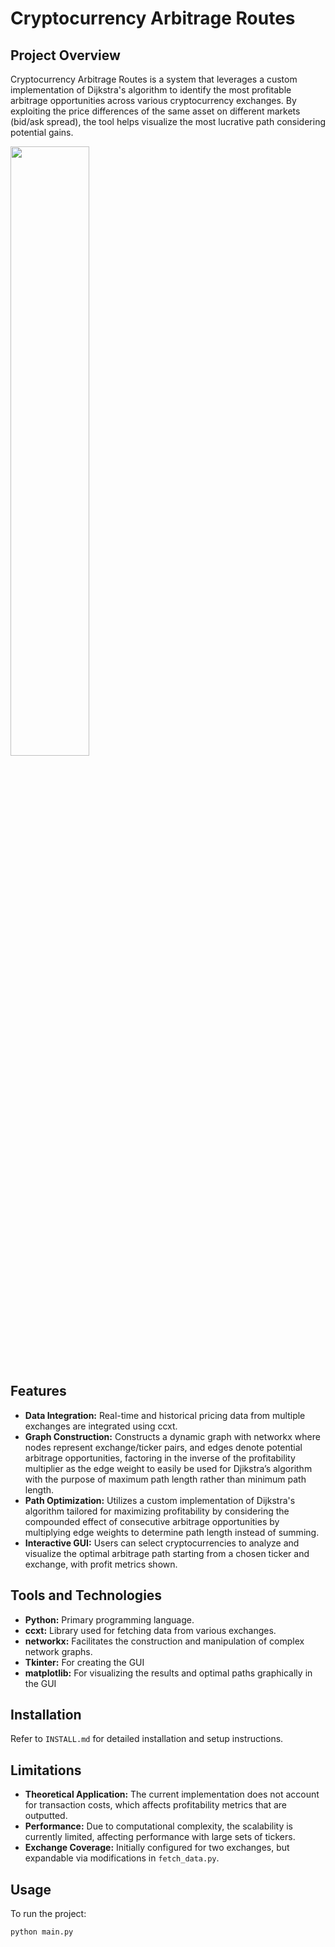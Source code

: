 # Cryptocurrency Arbitrage Routes

## Project Overview
Cryptocurrency Arbitrage Routes is a system that leverages a custom implementation of Dijkstra's algorithm to identify the most profitable arbitrage opportunities across various cryptocurrency exchanges. By exploiting the price differences of the same asset on different markets (bid/ask spread), the tool helps visualize the most lucrative path considering potential gains.

<img src="https://github.com/kmehra05/CryptoArbitrageRoutes/assets/17500616/a61a0e5a-e91e-439e-8487-20168d8302d6" width="50%">

## Features
- **Data Integration:** Real-time and historical pricing data from multiple exchanges are integrated using ccxt.
- **Graph Construction:** Constructs a dynamic graph with networkx where nodes represent exchange/ticker pairs, and edges denote potential arbitrage opportunities, factoring in the inverse of the profitability multiplier as the edge weight to easily be used for Djikstra’s algorithm with the purpose of maximum path length rather than minimum path length.
- **Path Optimization:** Utilizes a custom implementation of Dijkstra's algorithm tailored for maximizing profitability by considering the compounded effect of consecutive arbitrage opportunities by multiplying edge weights to determine path length instead of summing.
- **Interactive GUI:** Users can select cryptocurrencies to analyze and visualize the optimal arbitrage path starting from a chosen ticker and exchange, with profit metrics shown.

## Tools and Technologies
- **Python:** Primary programming language.
- **ccxt:** Library used for fetching data from various exchanges.
- **networkx:** Facilitates the construction and manipulation of complex network graphs.
- **Tkinter:** For creating the GUI
- **matplotlib:** For visualizing the results and optimal paths graphically in the GUI

## Installation
Refer to `INSTALL.md` for detailed installation and setup instructions.

## Limitations
- **Theoretical Application:** The current implementation does not account for transaction costs, which affects profitability metrics that are outputted.
- **Performance:** Due to computational complexity, the scalability is currently limited, affecting performance with large sets of tickers.
- **Exchange Coverage:** Initially configured for two exchanges, but expandable via modifications in `fetch_data.py`.

## Usage
To run the project:
```bash
python main.py
```
